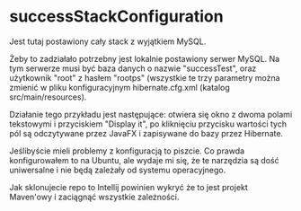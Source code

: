 # successStackConfiguration

Jest tutaj postawiony cały stack z wyjątkiem MySQL.

Żeby to zadziałało potrzebny jest lokalnie postawiony serwer MySQL. Na tym serwerze musi być baza danych o nazwie "successTest", oraz użytkownik "root" z hasłem "rootps" (wszystkie te trzy parametry można zmienić w pliku konfiguracyjnym hibernate.cfg.xml (katalog src/main/resources).

Działanie tego przykładu jest następujące: otwiera się okno z dwoma polami tekstowymi i przyciskiem "Display it", po kliknięciu przycisku wartości tych pól są odczytywane przez JavaFX i zapisywane do bazy przez Hibernate.

Jeślibyście mieli problemy z konfiguracją to piszcie. Co prawda konfigurowałem to na Ubuntu, ale wydaje mi się, że te narzędzia są dość uniwersalne i nie będą zależały od systemu operacyjnego.

Jak sklonujecie repo to Intellij powinien wykryć że to jest projekt Maven'owy i zaciągnąć wszystkie zależności.
